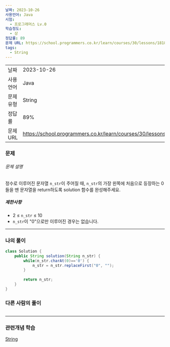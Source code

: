 ```yaml
---
날짜: 2023-10-26
사용언어: Java
시험:
  - 프로그래머스 Lv.0
학습정도:
  - 상
정답률: 89
문제 URL: https://school.programmers.co.kr/learn/courses/30/lessons/181847
tags:
  - String
---
```

|        |                                                                   |
| ------ | ----------------------------------------------------------------- |
| 날짜     | 2023-10-26                                                        |
| 사용 언어  | Java                                                              |
| 문제 유형  | String                                                            |
| 정답률    | 89%                                                               |
| 문제 URL | https://school.programmers.co.kr/learn/courses/30/lessons/181847/ |

### 문제

###### 문제 설명

정수로 이루어진 문자열 `n_str`이 주어질 때, `n_str`의 가장 왼쪽에 처음으로 등장하는 0들을 뗀 문자열을 return하도록 solution 함수를 완성해주세요.

##### 제한사항

- 2 ≤ `n_str` ≤ 10
- `n_str`이 "0"으로만 이루어진 경우는 없습니다.

---

### 나의 풀이

```java
class Solution {
    public String solution(String n_str) {
        while(n_str.charAt(0)=='0') {
            n_str = n_str.replaceFirst("0", "");
        }
        
        return n_str;
    }
}
```

### 다른 사람의 풀이

```java

```

---
### 관련개념 학습

[String](Summary/String.md)